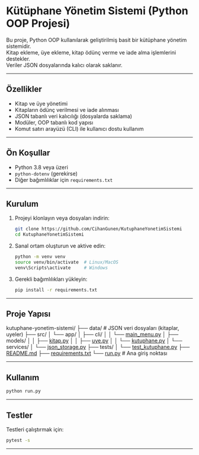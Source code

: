 # Kütüphane Yönetim Sistemi (Python OOP Projesi)

Bu proje, Python OOP kullanılarak geliştirilmiş basit bir kütüphane yönetim sistemidir.  
Kitap ekleme, üye ekleme, kitap ödünç verme ve iade alma işlemlerini destekler.  
Veriler JSON dosyalarında kalıcı olarak saklanır.

---

## Özellikler

- Kitap ve üye yönetimi  
- Kitapların ödünç verilmesi ve iade alınması  
- JSON tabanlı veri kalıcılığı (dosyalarda saklama)  
- Modüler, OOP tabanlı kod yapısı  
- Komut satırı arayüzü (CLI) ile kullanıcı dostu kullanım  

---

## Ön Koşullar

- Python 3.8 veya üzeri  
- `python-dotenv` (gerekirse)  
- Diğer bağımlılıklar için `requirements.txt`  

---

## Kurulum

1. Projeyi klonlayın veya dosyaları indirin:

   ```bash
   git clone https://github.com/CihanGunen/KutuphaneYonetimSistemi
   cd KutuphaneYonetimSistemi
   ```

2. Sanal ortam oluşturun ve aktive edin:

   ```bash
   python -m venv venv
   source venv/bin/activate  # Linux/MacOS
   venv\Scripts\activate     # Windows
   ```

3. Gerekli bağımlılıkları yükleyin:

   ```bash
   pip install -r requirements.txt
   ```

---

## Proje Yapısı

kutuphane-yonetim-sistemi/
├── data/                  # JSON veri dosyaları (kitaplar, uyeler)
├── src/
│   └── app/
│       ├── cli/
│       │   └── [main_menu.py](src/app/cli/main_menu.py)
│       ├── models/
│       │   ├── [kitap.py](src/app/models/kitap.py)
│       │   ├── [uye.py](src/app/models/uye.py)
│       │   └── [kutuphane.py](src/app/models/kutuphane.py)
│       └── services/
│           └── [json_storage.py](src/app/services/json_storage.py)
├── tests/
│   └── [test_kutuphane.py](tests/test_kutuphane.py)
├── [README.md](README.md)
├── [requirements.txt](requirements.txt)
└── [run.py](run.py)                 # Ana giriş noktası


---

## Kullanım

```bash
python run.py
```

---

## Testler

Testleri çalıştırmak için:

```bash
pytest -s
```

---

